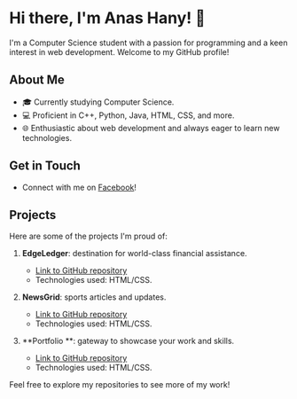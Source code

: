 # Hi there, I'm Anas Hany! 👋

I'm a Computer Science student with a passion for programming and a keen interest in web development. Welcome to my GitHub profile!

## About Me

- 🎓 Currently studying Computer Science.
- 💻 Proficient in C++, Python, Java, HTML, CSS, and more.
- 🌐 Enthusiastic about web development and always eager to learn new technologies.

## Get in Touch

- Connect with me on [Facebook](https://www.facebook.com/anashany219/)!

## Projects

Here are some of the projects I'm proud of:

1. **EdgeLedger**: destination for world-class financial assistance.
   - [Link to GitHub repository](https://github.com/AnasHany2193/Edge-Ledger-website)
   - Technologies used: HTML/CSS.

2. **NewsGrid**: sports articles and updates.
   - [Link to GitHub repository](https://github.com/AnasHany2193/NewsGrid-website)
   - Technologies used: HTML/CSS.

3. **Portfolio **: gateway to showcase your work and skills.
   - [Link to GitHub repository](https://github.com/AnasHany2193/portfolio-website)
   - Technologies used: HTML/CSS.

Feel free to explore my repositories to see more of my work!
